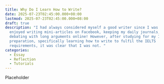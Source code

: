 ```yaml
---
title: Why Do I Learn How to Write?
date: 2025-07-23T02:45:00.000+08:00
lastmod: 2025-07-23T02:45:00.000+08:00
draft: true
description: "I had always considered myself a good writer since I was a kid. I
  enjoyed writing mini-articles on Facebook, keeping my daily journals, or even
  debating with long arguments online! However, after studying for my IELTS
  preparation, specifically learning how to write to fulfil the IELTS
  requirements, it was clear that I was not. "
categories:
  - Essay
  - Reflection
  - Tutorials
---
```

Placeholder
